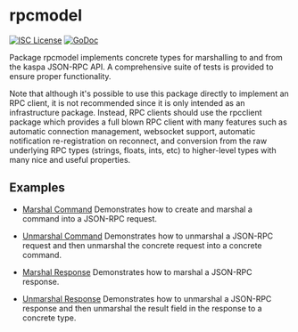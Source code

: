 rpcmodel
=======

[![ISC License](http://img.shields.io/badge/license-ISC-blue.svg)](http://copyfree.org)
[![GoDoc](https://img.shields.io/badge/godoc-reference-blue.svg)](http://godoc.org/github.com/kaspanet/kaspad/rpcmodel)

Package rpcmodel implements concrete types for marshalling to and from the
kaspa JSON-RPC API. A comprehensive suite of tests is provided to ensure
proper functionality.

Note that although it's possible to use this package directly to implement an
RPC client, it is not recommended since it is only intended as an infrastructure
package. Instead, RPC clients should use the rpcclient package which provides
a full blown RPC client with many features such as automatic connection
management, websocket support, automatic notification re-registration on
reconnect, and conversion from the raw underlying RPC types (strings, floats,
ints, etc) to higher-level types with many nice and useful properties.

## Examples

* [Marshal Command](http://godoc.org/github.com/kaspanet/kaspad/rpcmodel#example-MarshalCmd) 
  Demonstrates how to create and marshal a command into a JSON-RPC request.

* [Unmarshal Command](http://godoc.org/github.com/kaspanet/kaspad/rpcmodel#example-UnmarshalCmd) 
  Demonstrates how to unmarshal a JSON-RPC request and then unmarshal the
  concrete request into a concrete command.

* [Marshal Response](http://godoc.org/github.com/kaspanet/kaspad/rpcmodel#example-MarshalResponse) 
  Demonstrates how to marshal a JSON-RPC response.

* [Unmarshal Response](http://godoc.org/github.com/kaspanet/kaspad/rpcmodel#example-package--UnmarshalResponse) 
  Demonstrates how to unmarshal a JSON-RPC response and then unmarshal the
  result field in the response to a concrete type.

